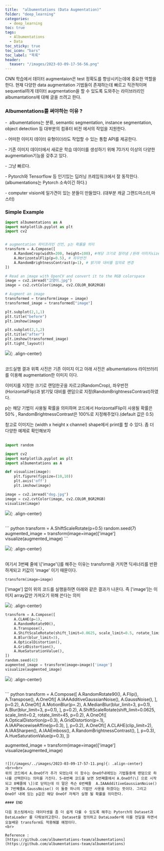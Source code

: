```yaml
---
title:  "albumentations (Data Augmentation)"
folder: "deep_learning"
categories:
  - deep_learning
toc: true
tags:
  - Albumentations
  - Data
toc_sticky: true
toc_icon: "bars"
toc_label: "목록"
header:
  teaser: "/images/2023-03-09-17-56-56.png"
---
```


CNN 학습에서 데이터 augmentaion은 test 정확도를 향상시키는데에 중요한 역할을 한다.
현재 다양한 data augmentation 기법들이 존재하는데 빠르고 직관적이며 sequential하게 데이터 augmentation을 할 수 있도록 도와주는 라이브러리인 albumantations에 대해 글을 쓰려고 한다.
<br>



### Albumentations를 써야하는 이유 ?

\-  albumentations는 분류, semantic segmentation, instance segmentation, object detection 등 대부분의 컴퓨터 비전 에서의 작업을 지원한다.

\- 어떠한 이미지 데이터 유형이더라도 작업할 수 있는 통합 API를 제공한다.

\- 기존 이미지 데이터에서 새로운 학습 데이터를 생성하기 위해 70가지 이상의 다양한 augmentation기능을 갖추고 있다.

\- 그냥 빠르다.

\- Pytorch와 Tensorflow 등 인기있는 딥러닝 프레임워크에서 잘 동작한다. (albumentations는 Pytorch 소속이긴 하다.)

\- computer vision에 일가견이 있는 분들이 만들었다. (대부분 캐글 그랜드마스터,마스터)




### Simple Example

``` python
import albumentations as A
import matplotlib.pyplot as plt
import cv2


# augmentation 파이프라인 선언, p는 확률을 의미
transform = A.Compose([
    A.RandomCrop(width=200, height=100), #해당 크기로 잘라냄 /원래 이미지size = (340,148)
    A.HorizontalFlip(p=0.5), # 좌우반전
    A.RandomBrightnessContrast(p=1), # 밝기와 대비를 임의로 변경
])

# Read an image with OpenCV and convert it to the RGB colorspace
image = cv2.imread("고양이.jpg")
image = cv2.cvtColor(image, cv2.COLOR_BGR2RGB)

# Augment an image
transformed = transform(image = image)
transformed_image = transformed["image"]

plt.subplot(2,1,1)
plt.title("before")
plt.imshow(image)

plt.subplot(2,1,2)
plt.title("after")
plt.imshow(transformed_image)
plt.tight_layout()
```

![](/images/../images/2023-03-09-17-51-06.png){: .align-center}

<br>
코드실행 결과 위쪽 사진은 기존 이미지 이고 아래 사진은 albumentations 라이브러리를 이용해 augmentation한 이미지 이다.

이미지를 지정한 크기로 랜덤한곳을 자르고(RandomCrop), 좌우반전(HorizontalFlip)과 밝기및 대비를 랜덤으로 지정(RandomBrightnessContrast)하였다.

p는 해당 기법이 사용될 확률을 의미하며 코드에서 HorizontalFlip이 사용될 확률은 50% , RandomBrightnessContrast은 100%로 지정해주었다.(default 값은 0.5)

참고로 이미지는 (width x height x channel) shape에서 print를 할 수 있다. 좀 더 다양한 예제로 확인해보자  
<br>

``` python
import random

import cv2
import matplotlib.pyplot as plt
import albumentations as A

def visualize(image):
    plt.figure(figsize=(10,10))
    plt.axis('off')
    plt.imshow(image)

image = cv2.imread("dog.jpg")
image = cv2.cvtColor(image, cv2.COLOR_BGR2RGB)
visualize(image)
```

![](/images/../images/2023-03-09-17-55-19.png){: .align-center}

<br>
``` python
transform = A.ShiftScaleRotate(p=0.5)
random.seed(7)
augmented_image = transform(image=image)['image']
visualize(augmented_image)
```

![](/images/../images/2023-03-09-17-55-54.png){: .align-center}

<br>
여기서 3번째 줄에 \['image'\]를 해주는 이유는 transform을 거치면 딕셔너리를 반환하게되고 키값이 'image' 이기 때문이다.

``` python
transform(image=image)
```

\['image'\] 없이 위의 코드를 실행을하면 아래와 같은 결과가 나온다. 즉 \['image'\]는 이미지 array값만 가져오기 위해 쓴다는 의미

![](/images/../images/2023-03-09-17-56-13.png){: .align-center}
<br>
``` python
transform = A.Compose([
    A.CLAHE(p=1),  
    A.RandomRotate90(),
    A.Transpose(),
    A.ShiftScaleRotate(shift_limit=0.0625, scale_limit=0.5, rotate_limit=45, p=0.75),
    A.Blur(blur_limit=3),
    A.OpticalDistortion(),
    A.GridDistortion(),
    A.HueSaturationValue(),
])
random.seed(42)
augmented_image = transform(image=image)['image']
visualize(augmented_image)
```

![](/images/../images/2023-03-09-17-56-56.png){: .align-center}

<br>
``` python
transform = A.Compose([
        A.RandomRotate90(),
        A.Flip(),
        A.Transpose(),
        A.OneOf([
            A.IAAAdditiveGaussianNoise(),
            A.GaussNoise(),
        ], p=0.2),
        A.OneOf([
            A.MotionBlur(p=.2),
            A.MedianBlur(blur_limit=3, p=0.1),
            A.Blur(blur_limit=3, p=0.1),
        ], p=0.2),
        A.ShiftScaleRotate(shift_limit=0.0625, scale_limit=0.2, rotate_limit=45, p=0.2),
        A.OneOf([
            A.OpticalDistortion(p=0.3),
            A.GridDistortion(p=.1),
            A.IAAPiecewiseAffine(p=0.3),
        ], p=0.2),
        A.OneOf([
            A.CLAHE(clip_limit=2),
            A.IAASharpen(),
            A.IAAEmboss(),
            A.RandomBrightnessContrast(),            
        ], p=0.3),
        A.HueSaturationValue(p=0.3),
    ])

augmented_image = transform(image=image)['image']
visualize(augmented_image)
```

![](/images/../images/2023-03-09-17-57-11.png){: .align-center}
<br><br>
위의 코드에서 A.OneOf가 추가 되었는데 이 함수는 OneOf내에있는 기법들중에 랜덤으로 하나를 선택한다는 의미를 가진다. 5~8번째 코드를 보면 5번째줄에서 A.OneOf(\[ 으로 시작되고 8째줄에 \])로 닫히는데 이 말은 즉슨 6번째줄  A.IAAAdditiveGaussianNoise() 과 7번째줄A.GaussNoise() 이 둘중 하나의 기법만 사용을 하겠다는 뜻이다. 그리고 OneOf 내에 있는 p값은 해당 OneOf 자체가 실행 될 확률을 의미한다.

#### END

다음 포스팅에서는 데이터셋을 좀 더 쉽게 다룰 수 있도록 해주는 Pytorch의 Dataset과 DataLoader 를 다뤄보려고한다. Dataset을 정의하고 DataLoader에 이를 전달을 하면서 오늘배운 transform도 적용해볼 예정이다.
<br>

Reference : 
[https://github.com/albumentations-team/albumentations](https://github.com/albumentations-team/albumentations)